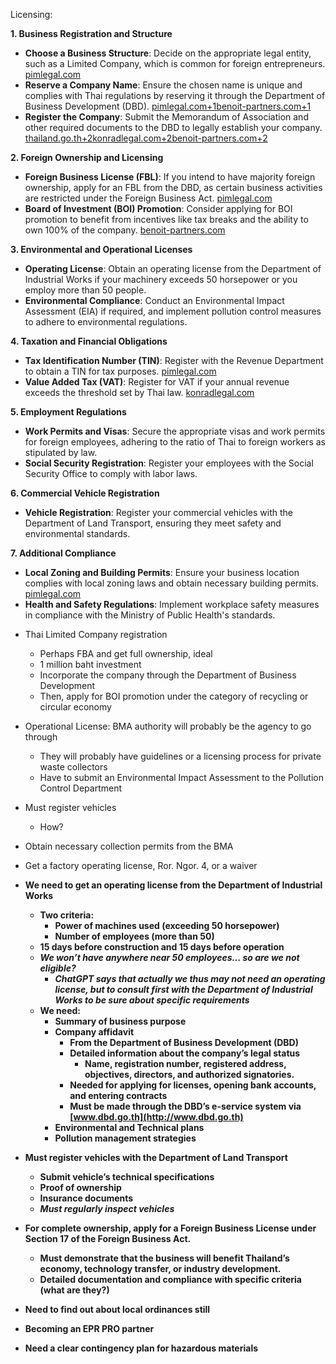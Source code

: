 Licensing:

**1\. Business Registration and Structure**

* **Choose a Business Structure**: Decide on the appropriate legal entity, such as a Limited Company, which is common for foreign entrepreneurs. ​[pimlegal.com](https://www.pimlegal.com/2024/12/18/the-legal-checklist-for-starting-a-business-in-thailand/)  
* **Reserve a Company Name**: Ensure the chosen name is unique and complies with Thai regulations by reserving it through the Department of Business Development (DBD). ​[pimlegal.com+1benoit-partners.com+1](https://www.pimlegal.com/2024/12/18/the-legal-checklist-for-starting-a-business-in-thailand/)  
* **Register the Company**: Submit the Memorandum of Association and other required documents to the DBD to legally establish your company. ​[thailand.go.th+2konradlegal.com+2benoit-partners.com+2](https://www.konradlegal.com/2016/06/17/10-checklist-startup-business-thailand/)

**2\. Foreign Ownership and Licensing**

* **Foreign Business License (FBL)**: If you intend to have majority foreign ownership, apply for an FBL from the DBD, as certain business activities are restricted under the Foreign Business Act. ​[pimlegal.com](https://www.pimlegal.com/2024/12/18/the-legal-checklist-for-starting-a-business-in-thailand/)  
* **Board of Investment (BOI) Promotion**: Consider applying for BOI promotion to benefit from incentives like tax breaks and the ability to own 100% of the company. ​[benoit-partners.com](https://benoit-partners.com/starting-small-business-thailand/)

**3\. Environmental and Operational Licenses**

* **Operating License**: Obtain an operating license from the Department of Industrial Works if your machinery exceeds 50 horsepower or you employ more than 50 people. ​  
* **Environmental Compliance**: Conduct an Environmental Impact Assessment (EIA) if required, and implement pollution control measures to adhere to environmental regulations. ​

**4\. Taxation and Financial Obligations**

* **Tax Identification Number (TIN)**: Register with the Revenue Department to obtain a TIN for tax purposes. ​[pimlegal.com](https://www.pimlegal.com/2024/12/18/the-legal-checklist-for-starting-a-business-in-thailand/)  
* **Value Added Tax (VAT)**: Register for VAT if your annual revenue exceeds the threshold set by Thai law. ​[konradlegal.com](https://www.konradlegal.com/2016/06/17/10-checklist-startup-business-thailand/)

**5\. Employment Regulations**

* **Work Permits and Visas**: Secure the appropriate visas and work permits for foreign employees, adhering to the ratio of Thai to foreign workers as stipulated by law. ​  
* **Social Security Registration**: Register your employees with the Social Security Office to comply with labor laws. ​

**6\. Commercial Vehicle Registration**

* **Vehicle Registration**: Register your commercial vehicles with the Department of Land Transport, ensuring they meet safety and environmental standards. ​

**7\. Additional Compliance**

* **Local Zoning and Building Permits**: Ensure your business location complies with local zoning laws and obtain necessary building permits. ​[pimlegal.com](https://www.pimlegal.com/2024/12/18/the-legal-checklist-for-starting-a-business-in-thailand/)  
* **Health and Safety Regulations**: Implement workplace safety measures in compliance with the Ministry of Public Health's standards.

- Thai Limited Company registration  
  - Perhaps FBA and get full ownership, ideal  
  - 1 million baht investment  
  - Incorporate the company through the Department of Business Development  
  - Then, apply for BOI promotion under the category of recycling or circular economy  
- Operational License: BMA authority will probably be the agency to go through  
  - They will probably have guidelines or a licensing process for private waste collectors  
  - Have to submit an Environmental Impact Assessment to the Pollution Control Department  
- Must register vehicles  
  - How?  
- Obtain necessary collection permits from the BMA  
- Get a factory operating license, Ror. Ngor. 4, or a waiver

- **We need to get an operating license from the Department of Industrial Works**  
  - **Two criteria:**  
    - **Power of machines used (exceeding 50 horsepower)**  
    - **Number of employees (more than 50\)**  
  - **15 days before construction and 15 days before operation**  
  - ***We won’t have anywhere near 50 employees… so are we not eligible?***  
    - ***ChatGPT says that actually we thus may not need an operating license, but to consult first with the Department of Industrial Works to be sure about specific requirements***  
  - **We need:**  
    - **Summary of business purpose**  
    - **Company affidavit**  
      - **From the Department of Business Development (DBD)**  
      - **Detailed information about the company’s legal status**  
        - **Name, registration number, registered address, objectives, directors, and authorized signatories.**  
      - **Needed for applying for licenses, opening bank accounts, and entering contracts**  
      - **Must be made through the DBD’s e-service system via [www.dbd.go.th](http://www.dbd.go.th)**  
    - **Environmental and Technical plans**  
    - **Pollution management strategies**  
- **Must register vehicles with the Department of Land Transport**  
  - **Submit vehicle’s technical specifications**  
  - **Proof of ownership**  
  - **Insurance documents**  
  - ***Must regularly inspect vehicles***  
- **For complete ownership, apply for a Foreign Business License under Section 17 of the Foreign Business Act.**  
  - **Must demonstrate that the business will benefit Thailand’s economy, technology transfer, or industry development.**  
  - **Detailed documentation and compliance with specific criteria (what are they?)**  
- **Need to find out about local ordinances still**  
- **Becoming an EPR PRO partner**  
- **Need a clear contingency plan for hazardous materials**